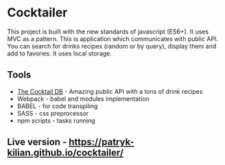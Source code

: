 # Cocktailer

This project is built with the new standards of javascript (ES6+). 
It uses MVC as a pattern.
This is application which communicates with public API.
You can search for drinks recipes (random or by query), display them and add to favories.
It uses local storage.

## Tools

* [The Cocktail DB](https://www.thecocktaildb.com/) - Amazing public API with a tons of drink recipes
* Webpack  - babel and modules implementation
* BABEL - for code transpiling 
* SASS - css preprocessor
* npm scripts - tasks running

## Live version - https://patryk-kilian.github.io/cocktailer/

